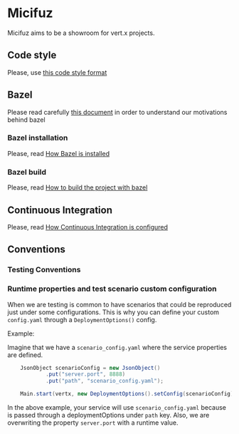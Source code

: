 # Micifuz

Micifuz aims to be a showroom for vert.x projects. 

## Code style

Please, use [this code style format](./docs/micifuz-formats.xml)

## Bazel

Please read carefully [this document](https://docs.bazel.build/versions/4.2.1/bazel-overview.html) in order to understand our motivations behind bazel

### Bazel installation

Please, read [How Bazel is installed](./docs/instalation.md)

### Bazel build

Please, read [How to build the project with bazel](./docs/build.md)

## Continuous Integration 

Please, read [How Continuous Integration is configured](./docs/continuous-integration.md)

## Conventions

### Testing Conventions

### Runtime properties and test scenario custom configuration

When we are testing is common to have scenarios that could be reproduced just under some configurations. This is why
you can define your custom `config.yaml` through a `DeploymentOptions()` config.

Example:

Imagine that we have a `scenario_config.yaml` where the service properties are defined.

```java
    JsonObject scenarioConfig = new JsonObject()
            .put("server.port", 8888)
            .put("path", "scenario_config.yaml");

    Main.start(vertx, new DeploymentOptions().setConfig(scenarioConfig)).result();
```

In the above example, your service will use `scenario_config.yaml` because is passed through a deploymentOptions under
`path` key. Also, we are overwriting the property `server.port` with a runtime value.
